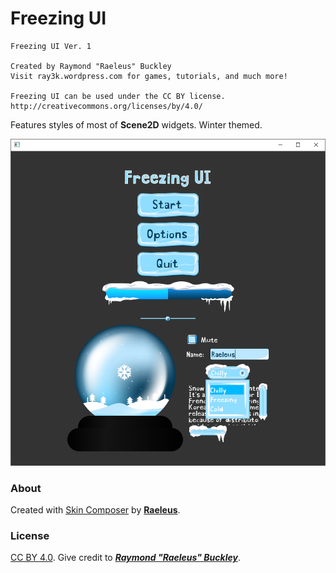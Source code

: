 # Freezing UI

```
Freezing UI Ver. 1

Created by Raymond "Raeleus" Buckley
Visit ray3k.wordpress.com for games, tutorials, and much more!

Freezing UI can be used under the CC BY license.
http://creativecommons.org/licenses/by/4.0/
```

Features styles of most of **Scene2D** widgets. Winter themed.

![Freezing](preview.png)

### About

Created with [Skin Composer](https://github.com/raeleus/skin-composer) by [**Raeleus**](https://ray3k.wordpress.com/freezing-ui-skin-for-libgdx/).

### License
[CC BY 4.0](http://creativecommons.org/licenses/by/4.0/). Give credit to [***Raymond "Raeleus" Buckley***](https://ray3k.wordpress.com/software/skin-composer-for-libgdx/).
